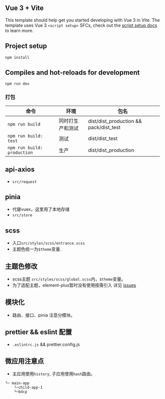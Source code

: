 ## Vue 3 + Vite

This template should help get you started developing with Vue 3 in Vite. The template uses Vue 3 `<script setup>` SFCs, check out the [script setup docs](https://v3.vuejs.org/api/sfc-script-setup.html#sfc-script-setup) to learn more.

## Project setup
```
npm install
```

## Compiles and hot-reloads for development
```
npm run dev
```

### 打包
| 命令   | 环境       | 包名                                     |
|------|----------|----------------------------------------|
| `npm run build` | 同时打生产和测试 | dist/dist_production && pack/dist_test |
| `npm run build: test` | 测试       | dist/dist_test                         |
| `npm run build: production` | 生产       | dist/dist_production                   |

## api-axios
* `src/request`

## pinia
* 代替vuex，这里用了本地存储
* `src/store`

## scss
* 入口`src/styles/scss/entrance.scss`
* 主题色统一为`$theme`变量.

## 主题色修改
* scss主题 `src/styles/scss/global.scss`内，`$theme`变量。
* 为了适配主题，element-plus暂时没有使用按需引入 详见 [issues](https://github.com/antfu/unplugin-vue-components/issues/242)

## 模块化
* 路由、接口、pinia 注意分模块。

## prettier && eslint 配置
* `.eslintrc.js` && prettier.config.js

## 微应用注意点
* 主应用使用`history`, 子应用使用`hash`路由。
```结构
└─ main-app
    └─child-app-1
    └─bdcp
```
